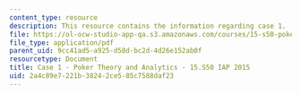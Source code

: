 ```yaml
---
content_type: resource
description: This resource contains the information regarding case 1.
file: https://ol-ocw-studio-app-qa.s3.amazonaws.com/courses/15-s50-poker-theory-and-analytics-january-iap-2015/2a4c89e7221b38242ce585c7588daf23_MIT15_S50IAP15_Case1.pdf
file_type: application/pdf
parent_uid: 9cc41ad5-a925-d58d-bc2d-4d26e152ab0f
resourcetype: Document
title: Case 1 - Poker Theory and Analytics - 15.S50 IAP 2015
uid: 2a4c89e7-221b-3824-2ce5-85c7588daf23
---
```

